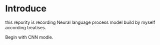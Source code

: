 # Introduce
this repority is recording Neural language process model 
build by myself according treatises.

Begin with CNN modle.

